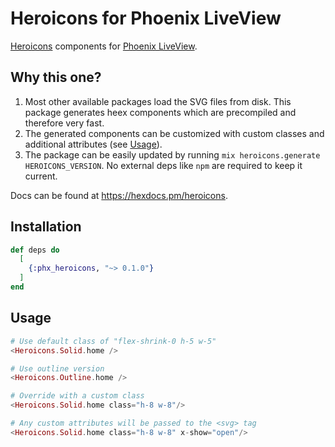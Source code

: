 # Heroicons for Phoenix LiveView

[Heroicons](https://heroicons.com/) components for [Phoenix LiveView](https://github.com/phoenixframework/phoenix_live_view).

## Why this one?

1. Most other available packages load the SVG files from disk. This package generates heex components which are precompiled and therefore very fast.
2. The generated components can be customized with custom classes and additional attributes (see [Usage](#usage)).
3. The package can be easily updated by running `mix heroicons.generate HEROICONS_VERSION`. No external deps like `npm` are required to keep it current.

Docs can be found at <https://hexdocs.pm/heroicons>.

## Installation

```elixir
def deps do
  [
    {:phx_heroicons, "~> 0.1.0"}
  ]
end
```

## Usage

```elixir
# Use default class of "flex-shrink-0 h-5 w-5"
<Heroicons.Solid.home />

# Use outline version
<Heroicons.Outline.home />

# Override with a custom class
<Heroicons.Solid.home class="h-8 w-8"/>

# Any custom attributes will be passed to the <svg> tag
<Heroicons.Solid.home class="h-8 w-8" x-show="open"/>
```

